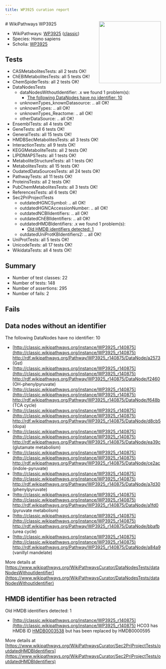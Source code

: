 ```yaml
---
title: WP3925 curation report
---
```


<img style="float: right; width: 200px" src="https://upload.wikimedia.org/wikipedia/commons/thumb/8/83/Wplogo_with_text_500.png/640px-Wplogo_with_text_500.png" />
# WikiPathways WP3925

* WikiPathways: [WP3925](https://wikipathways.org/pathways/WP3925) ([classic](https://classic.wikipathways.org/instance/WP3925))
* Species: Homo sapiens
* Scholia: [WP3925](https://scholia.toolforge.org/wikipathways/WP3925)
## Tests
* CASMetabolitesTests: all 2 tests OK!
* ChEBIMetabolitesTests: all 5 tests OK!
* ChemSpiderTests: all 2 tests OK!
* DataNodesTests
    * dataNodesWithoutIdentifier: .x we found 1 problem(s):
        * [The following DataNodes have no identifier: 10](#8792c490)
    * unknownTypes_knownDatasource: .. all OK!
    * unknownTypes: .. all OK!
    * unknownTypes_Reactome: .. all OK!
    * otherDataSource: .. all OK!
* EnsemblTests: all 4 tests OK!
* GeneTests: all 6 tests OK!
* GeneralTests: all 15 tests OK!
* HMDBSecMetabolitesTests: all 3 tests OK!
* InteractionTests: all 9 tests OK!
* KEGGMetaboliteTests: all 2 tests OK!
* LIPIDMAPSTests: all 1 tests OK!
* MetaboliteStructureTests: all 1 tests OK!
* MetabolitesTests: all 15 tests OK!
* OudatedDataSourcesTests: all 24 tests OK!
* PathwayTests: all 11 tests OK!
* ProteinsTests: all 2 tests OK!
* PubChemMetabolitesTests: all 3 tests OK!
* ReferencesTests: all 6 tests OK!
* Sec2PriProjectTests
    * outdatedHGNCSymbol: .. all OK!
    * outdatedHGNCAccessionNumber: .. all OK!
    * outdatedNCBIIdentifiers: .. all OK!
    * outdatedChEBIIdentifiers: .. all OK!
    * outdatedHMDBIdentifiers: .x we found 1 problem(s):
        * [Old HMDB identifiers detected: 1](#62c83a00)
    * outdatedUniProtKBIdentifiers2: .. all OK!
* UniProtTests: all 5 tests OK!
* UnicodeTests: all 17 tests OK!
* WikidataTests: all 4 tests OK!


## Summary

* Number of test classes: 22
* Number of tests: 148
* Number of assertions: 295
* Number of fails: 2

## Fails

<a name="8792c490" />

## Data nodes without an identifier

The following DataNodes have no identifier: 10

* [http://classic.wikipathways.org/instance/WP3925_r140875](http://classic.wikipathways.org/instance/WP3925_r140875) http://rdf.wikipathways.org/Pathway/WP3925_r140875/DataNode/a2573 (Gst)
* [http://classic.wikipathways.org/instance/WP3925_r140875](http://classic.wikipathways.org/instance/WP3925_r140875) http://rdf.wikipathways.org/Pathway/WP3925_r140875/DataNode/f2460 (OH-phenylpyruvate)
* [http://classic.wikipathways.org/instance/WP3925_r140875](http://classic.wikipathways.org/instance/WP3925_r140875) http://rdf.wikipathways.org/Pathway/WP3925_r140875/DataNode/f648b (TCA cycle)
* [http://classic.wikipathways.org/instance/WP3925_r140875](http://classic.wikipathways.org/instance/WP3925_r140875) http://rdf.wikipathways.org/Pathway/WP3925_r140875/DataNode/d8cb5 (dopa)
* [http://classic.wikipathways.org/instance/WP3925_r140875](http://classic.wikipathways.org/instance/WP3925_r140875) http://rdf.wikipathways.org/Pathway/WP3925_r140875/DataNode/ea39c (glutamate metabolism)
* [http://classic.wikipathways.org/instance/WP3925_r140875](http://classic.wikipathways.org/instance/WP3925_r140875) http://rdf.wikipathways.org/Pathway/WP3925_r140875/DataNode/ce2ac (indole-pyruvate)
* [http://classic.wikipathways.org/instance/WP3925_r140875](http://classic.wikipathways.org/instance/WP3925_r140875) http://rdf.wikipathways.org/Pathway/WP3925_r140875/DataNode/a7d30 (phenylpyruvate)
* [http://classic.wikipathways.org/instance/WP3925_r140875](http://classic.wikipathways.org/instance/WP3925_r140875) http://rdf.wikipathways.org/Pathway/WP3925_r140875/DataNode/a1fd0 (pyruvate metabolism)
* [http://classic.wikipathways.org/instance/WP3925_r140875](http://classic.wikipathways.org/instance/WP3925_r140875) http://rdf.wikipathways.org/Pathway/WP3925_r140875/DataNode/bbafb (urea cycle)
* [http://classic.wikipathways.org/instance/WP3925_r140875](http://classic.wikipathways.org/instance/WP3925_r140875) http://rdf.wikipathways.org/Pathway/WP3925_r140875/DataNode/a84a9 (vanillyl mandelate)


More details at [https://www.wikipathways.org/WikiPathwaysCurator/DataNodesTests/dataNodesWithoutIdentifier](https://www.wikipathways.org/WikiPathwaysCurator/DataNodesTests/dataNodesWithoutIdentifier)

<a name="62c83a00" />

## HMDB identifier has been retracted

Old HMDB identifiers detected: 1

* [http://classic.wikipathways.org/instance/WP3925_r140875](http://classic.wikipathways.org/instance/WP3925_r140875) HCO3 has HMDB ID [HMDB0003538](https://bioregistry.io/hmdb:HMDB0003538) but has been replaced by HMDB0000595


More details at [https://www.wikipathways.org/WikiPathwaysCurator/Sec2PriProjectTests/outdatedHMDBIdentifiers](https://www.wikipathways.org/WikiPathwaysCurator/Sec2PriProjectTests/outdatedHMDBIdentifiers)

